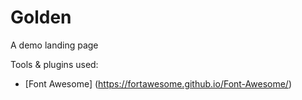 # Golden
A demo landing page

Tools  & plugins used:  

* [Font Awesome] (https://fortawesome.github.io/Font-Awesome/)